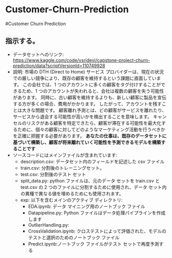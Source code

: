 # Customer-Churn-Prediction
#Customer Churn Prediction
## 指示する。
* データセットへのリンク: https://www.kaggle.com/code/vsridevi/capstone-project-churn-prediction/data?scriptVersionId=110749928
* 説明:
  市場の DTH (Direct to Home) サービス プロバイダーは、現在の状況での厳しい競争により、既存の顧客を維持するという課題に直面しています。 この会社では、1 つのアカウントに多くの顧客をタグ付けすることができるため、1 つのアカウントが失われると、会社は複数の顧客を失う可能性があります。 同時に、古い顧客を維持するよりも、新しい顧客に製品を宣伝する方が多くの場合、費用がかかります。 したがって、アカウントを残すことは大きな問題です。 顧客離れ予測とは、どの顧客がサービスを離れたり、サービスから退会する可能性が高いかを検出することを意味します。 キャンセルのリスクがある顧客を特定できたら、顧客が滞在する可能性を最大化するために、個々の顧客に対してどのようなマーケティング活動を行うべきかを正確に把握する必要があります。
 <b>あなたの仕事は、既存のデータセットに基づいて構築し、顧客が将来離れていく可能性を予測できるモデルを構築することです</b>
* ソースコードにはメインファイルが含まれています:
  - description.csv: データセット内のフィールドを記述した csv ファイル
  - train.csv: 分割後のトレーニングセット。
  - test.csv: 分割後のテスト セット
  - split_data.py: python ファイルは、元のデータ セットを train.csv と test.csv の 2 つのファイルに分割するために使用され、データ セット内の異種で異なる値を埋めるためにも使用されます。
  - exp: 以下を含むメインのアクティブ ディレクトリ:
    - EDA.ipynb: データ マイニング用のノートブック ファイル
    - Datapipeline.py: Python ファイルはデータ処理パイプラインを作成します
    - OutlierHandling.py: 
    - CrossValidation.ipynb: クロステストによって評価された、モデルのテストと選択のためのノートブック ファイル
    - Predict.ipynb:ノートブック ファイルがテスト セットで再度予測する
